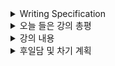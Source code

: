<details>
<summary>Writing Specification</summary>
<div markdown="1">

>Date : 22.01.27
>
>강좌 분류 : Pytorch
>
>>강좌 번호 : 8
>>
>>제목 : Multi-GPU 학습
>
>>강좌 번호 : 9
>>
>>제목 : Hyperparameter Tuning
>
>>강좌 번호 : 10
>>
>>제목 : Pytorch Troubleshooting

</div>
</details>

<details>
<summary>오늘 들은 강의 총평</summary>
<div markdown="1">

오늘 강의는 뭔가 대학원에서 겪었던 짜증나는 moment들을 모아 놓은 느낌이 강하다.



</div>
</details>

<details>
<summary>강의 내용</summary>
<div markdown="1">

<details>
<summary>Multi-GPU 학습</summary>
<div markdown="1">

Multi-GPU 학습을 하면서 시간에 쫓겨 사는 우리들에게 **돈으로 시간을 살 수 있다는** 것을 알게 해준다.

Deadline에 쫓길 때, 전기와 CPU와 GPU가 무한히 많다면, 수많은 세팅을 한 번에 돌리며 실험을 진행한다.
> 뭐... 전기가 무한한 건 아니지만, 전기료는 학교가 내고(난 등록금을 내지만)
>
> CPU... 많으면 좋겠지만 이 친구가 많다고 일이 비례해서 편해지는 것은 아니지만
>
> GPU는 많으면 그냥 편하다... 리얼..
>
> CUDA_VISIBLE_DEVICE에 0보다 많이 찍히는 컴퓨터를 쓰고 있으면 정말 황홀하기 그지없다.

다수의 GPU를 활용하는 방식에도 교재에 나와있듯 모델을 분산하는지와 데이터를 분산하는지에 차이가 있다.

이상적인 케이스에 대해서는 당연하게도 엄청 똑똑한 GPU 하나가 엄청 큰 저장공간을 활용해 학습했으면 좋겠지만,

거대한 모델을 학습하고 싶지만 하드웨어적으로 그럴 수 없는 현실을 타파하기 위한 방법이라고 생각하면 좋다.

AlexNet이 모델을 분산한 대표적인 CNN 모델로, 당시에 연구자들이 학습에 활용한 GPU가 GTX 580(3GB VRAM)이다.
> VRAM 3GB가 있는 GTX 580... 지금 딥러닝 용으로 출시되는 쿼드로 모델이 최소 24GB라는 것을 생각해보면..

구조를 자세히 보면, CONV3/FC6~8 이렇게 4개의 Layer에서 두 GPU간 통신을 하고 나머지는 GPU 내에서 전파된다.

이런 식의 모델 분산화는 조금 구현하기도 어렵고 문제점들이 있다.

> GPU 내 코어들간의 버스를 통한 통신속도와 메인보드 PCI Express 버스를 통한 통신속도의 차이로 병목 발생
>
> 학습 파이프라인이 복잡해짐. 동기화 문제이기도 하고.

데이터 병렬 처리는 모델 병렬 처리에 비하면 너무 쉽고 간단하다.

연산의 주체만 다를 뿐, Mini-batch와 똑같기 때문이다.

연산의 주체를 정하는 방법을 포함해, Multi GPU를 구현하는 방법은 2가지다.

> 1. DataParallel : nn.moudle에 씌워주는 것으로, GPU를 분산처리하게 함.
> 
> 단, 특정 GPU가 데이터를 한번에 처리하는 과정이 존재하는데, 이로 인해서 
> 
> 특정 GPU의 처리 능력이 제한되고, 그에 맞춰 모든 GPU의 전체적인 분산처리 성능이 감소함.
> 
> 2. DistributedDataParallel : Dataset과 Dataloader에 적용하는 것으로, CPU도 분산처리를 위해 할당됨.
> 
> 기본 연산은 DataParallel과 같으나, 개별적으로 자기 연산의 평균을 구하여 특정 GPU에 부하를 몰아주지 않음.
> 
> 선언한 Dataset에 torch.utils.data.distributed.DistributedSample를 사용해 Sampler를 선언하고
> 
> Dataloader를 선언할 때 sampler에 선언한 것을, num_workers를 min(GPU*3~4, CPU의 총 Thread)만큼 넣어준다.

</div>
</details>

<details>
<summary>Hyperparameter Tuning</summary>
<div markdown="1">

Hyperparameter Tuning... 난 별로 좋아하지 않는다.

이게 진짜 요즘 들어서는 정말 최후의 순간까지 몰려서 해보는 방법인지라

(거기에 드는 연산에 비해서 효과도 별로 없는 것 같다. 그래도 하긴 해야함..)

Data를 더 신경써서 보는 것이 낫다는 교수님 강의에는 굉장히 동의한다.

>그리고 모델(또는 모델의 구조)를 크게 바꾸는 것은 연구 토픽과 반대로 가는 경우라서 적용하기 어렵기도 하고

조금 이야기해보고 싶었던 것은 [NAS(Neural Architecture Search)](https://arxiv.org/abs/1611.01578)를 이용해 Hyperparameter Tuning하는 이야기가 나왔는데,

무려.. 강화 학습 이론으로 Hyperparameter를 결정하는 방법이다. Block을 어떻게 쌓을 것인지도 결정하는..

> 이젠 네트워크에게 네트워크설계를 맡기는 일까지 벌어지고 있다. AI Engineer도 조만간 사라질 직ㅈ...

아마.. 주말 쯤에 Notion을 정리하면서 이 내용을 간략하게 요약해볼 계획이다.

이렇게 강화학습 기반이 아니면 주로 쓰이는 방법은
> 1. Grid search
> 
> 2. Random search
> 
> 3. Bayesian search

등이 있고, Ray라는 라이브러리를 활용해서 이를 쉽게 해보는 것이라고 배웠는데,

수작업으로 일일이 구현해서 파악하는 것 보단 낫겠더라.

</div>
</details>

<details>
<summary>Pytorch Troubleshooting</summary>
<div markdown="1">

Troubleshooting 정말 중요한 문제다.

아... 이 수만가지 오류들... 어떻게 에러메세지를 만들었을까? 라는 생각이 들만큼.

Multi-GPU 학습 과정에서 4개의 GPU에 학습을 돌려놓고 나오면 1개가 꼭 죽어있다거나..하는 일이 있긴 하다.

특히 0번 GPU가 그럴 일이 있는데,

1. 모니터를 연결해두면 모니터 작동을 위한 GPU 점유때문에 다른 GPU보다 일을 더 많이 하기도 하고,

2. 또 다른 GPU에서 얻어 온 정보를 종합하느라 다른 GPU보다 일을 더 많이 하기도 하는 등

하나로 특정할 수 없는 이유들 때문에 저런 일들이 발생하곤 한다.

그래서 메모리 점유를 잘 확인해보면서 해야 같은 것을 두 번 학습하지 않는다.

메모리 문제는 또 다른 공학적인 측면에서도 중요한데,

실제로 인공지능과 함께 뭔가 만들려고 할 때 메모리 누수를 해결하지 못하면,

그 메모리 누수로 인해 내가 짠 신경망이 아닌 **다른 프로그램**이 갑자기 먼저 죽어버리기도 한다.

> 더 짜증나는 건 **에러 메세지는 다른 프로그램이 범인인냥 말하고 있다는 점**이다.

메모리 문제를 해결하기 위해서 강의에선 아래의 함수나 방법론을 제시한다.

1. with torch.no_grad() : backward pass를 위해 저장하는 정보를 없애는 context

2. torch.cuda.empty_cache() : 사용되지 않는 GPU Cache를 정리해주는 함수. Del과는 쓰임이 다르니 유의

3. training loop에서 tensor로 축적되는 변수는 확인 : tensor 변수는 GPU에 남기 때문에 확인 후 처리
> 1-d tensor의 경우엔 python 기본 객체(tensor.item / float(tensor))로 처리한다.
> 
> 필요가 없어진 변수는 del을 이용해 적절히 삭제한다.(loop 이후에도 메모리를 점유하기 때문)

4. batch size 줄이기 : nvidia-smi 켜라. 우분투 터미널에서 보고 싶으면 아래의 명령어도 추천한다.

> watch -d -n 0.5 nvidia-smi

5. 정밀도 줄이기 : 32비트 정밀도로 처리되는 변수를 16비트로 처리하면 연산에 필요한 메모리가 감소한다.

</div>
</details>


</div>
</details>

<details>
<summary>후일담 및 차기 계획</summary>
<div markdown="1">

요즘 아침 6시에 일어나서 10시까지 공부한 것을 정리 중이다.

그런데 문제가 생겼다. Colab을 자꾸 쓰다보니 제일 중요한 오후 시간대에 GPU 할당이 중지되어 버린다.

.... 난 Local에서 돌릴 자원도 있는데 이런 불상사가...

python 파일로 바꿔서 Ubuntu에서 돌리면 어떨까 싶었는데

Ubuntu에서 부스트캠프 활동하려니 바꿀 것들이 한가득이라 여간 귀찮은 일이 아니다.

아.. 근데 신경망 공부하는 것에는 Ubuntu가 압도적으로 편하긴 한데.. 이 것도 고민이 좀 된다.

오늘 일이 있어서 정말 오랜만에 연구실에 들렸는데, 연구실 친구들이 내 다이어리를 보고 있었다고 했다.

물론 바쁜 시간 할애해서 읽어주는 건 감사한 것이다. 그런데 모두가 읽으려면 영어로 작성해야 하나...?

사실 처음 다이어리를 쓴 날, 그러니까 1월 17일 다이어리의 초안은 사실 영어로 작성되어 있었다.

그런데 영어 실력도 많이 모자라기도 하고, 그래서 작성에 너무 오랜 시간이 걸렸고

내가 공부한 교재들에 나의 필기도 전부 영어로 적혀 있어서 한글로 푼 자료가 필요해 한글로 옮긴 것이었다.

오.. 근데 상황이 이렇게 되면... 갑자기 차후 계획에 대해서 상상해본 것이 있는데

만약 계획대로 된다면 부스트캠프가 조금 더 재밌어지겠는데 싶은 아이디어가 생겼다.

이제부터 타당성 검토 시간의 시작이다.

차기 계획

1. 계획 타당성 검토

2. ResNet 구현 준비

3. 심화과제 마무리 짓기

</div>
</details>

